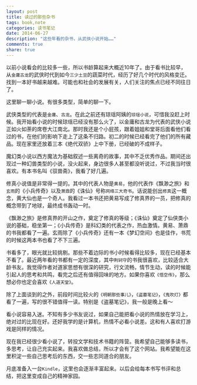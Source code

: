 ```yaml
---
layout: post
title: 读过的那些杂书
tags: book,note
categories: 读书笔记
date: 2014-06-27
description: "这些年看的杂书，从武侠小说开始……"
comments: true
share: true
---
```


以前小说看会的比较多一些，所以书龄算起来大概近10年了。由于看书比较早，从`金庸古龙`的武侠时代到如今`三少土豆`的蔬菜时代，经历了好几个时代的风格变迁。找到一本好书越来越难。可能也和社会的发展有关，人们关注的焦点已经不同往日了。

这里聊一聊小说。有很多类型，简单的聊一下。

武侠类型的代表是`金庸`、`古龙`。在此之前还有琼瑶阿姨的`琼瑶小说`，可惜我没赶上时候。我开始看小说的时候琼瑶已经没有那么火了，以金庸和古龙为代表的武侠小说正如火如荼的席卷大江南北。那时我还是个小屁孩，跟着姐姐和堂哥后面看他们看过的书，在他们的影响下走上了这条不归路。初二的时候已经看完了他们的所有藏品。现在家里还放着三本《绝代双骄》上中下册，已经破的不成样子。

魔幻类小说以西方魔法为基础叙述一些离奇的故事，其中不乏优秀作品。期间还出现过一种幻兽类型的小说，没火起来，身边很多人甚至都没听说过，不过我当时很喜欢。有本书名叫《驭兽斋》，我看了好几遍。

修真小说值是非常得一提的。其中的代表人物是`黄易`，他的代表作《飘渺之旅》和`玄雨`的《小兵传奇》以及`萧鼎`的《诛仙》号称`网络三大奇书`。话说能创出`修真`这一概念，黄大仙也是一个奇人。我看过一本书还把黄易写成了修真界的一员，把修真的概念带到了地球，最终成书轰动一时。

《飘渺之旅》是修真界的开山之作，奠定了修真的等级；《诛仙》奠定了仙侠类小说的基础，稳坐第一；《小兵传奇》是科幻类的代表之作，热血激情。黄易、萧鼎的书我都看了一遍。玄雨除了《小兵传奇》还有一本《梦幻空间》也是佳作，书荒的时候这两本书也看了不下三遍。

书看多了，眼光就比较挑剔。那些不着边际的书小时候看得比较多，现在已经基本不看了。最近两年看的书都有一定的深度，其中`荆轲守`的书我很喜欢，比较适合大龄书友。我觉得作者对道家思想有很深的研究，行文流畅，情节生动，读的时候能引起人的思考和共鸣，看完之后还有值得回味的地方。如果你喜欢`《悟空传》`，那么想必你也定会喜欢`《人道天堂》`。

除了上面谈到的之外，前段时间比较火的`《明朝那些事儿》`，`《盗墓笔记》`，`《鬼吹灯》`都看了一遍，写的很不错值得一读。特别是《盗墓笔记》，我一般是晚上看～

看小说容易入迷。不知有多少书友说过，如果自己能把看小说的热情放在学习上，绝对过的比现在好。还好我学的是计算机，热情不必看小说差。这和有人喜欢打游戏是同样的情况。

现在我已经很少看小说了，转投文学和技术书籍的阵营。我希望自己能够多读书，多思考，让自己充实起来。我喜欢做总结，所以才会有了这个网站。我希望能在这里积淀一些自己思考后的东西，交一些志同道合的朋友。

月底准备入一台`Kindle`，这里也会逐渐丰富起来。以后会给每本书写书评和总结，把这里变成自己的精神家园。